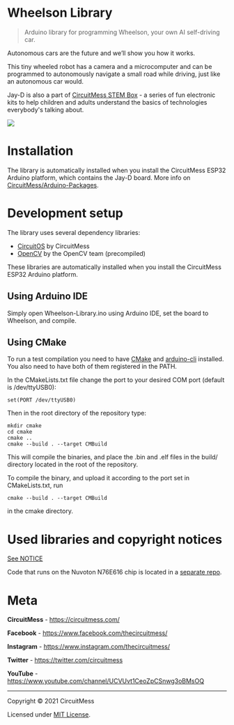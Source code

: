 # Wheelson Library
> Arduino library for programming Wheelson, your own AI self-driving car.


Autonomous cars are the future and we’ll show you how it works.

This tiny wheeled robot has a camera and a microcomputer and can be programmed to autonomously navigate a small road while driving, just like an autonomous car would.

Jay-D is also a part of [CircuitMess STEM Box](https://igg.me/at/stem-box/x#/) - a series of fun electronic kits to help children and adults understand the basics of technologies everybody's talking about.


![](https://circuitmess.com/wp-content/uploads/2021/05/wheelson-new-2.jpg)

# Installation

The library is automatically installed when you install the CircuitMess ESP32 Arduino platform, which contains the Jay-D board. More info on [CircuitMess/Arduino-Packages](https://github.com/CircuitMess/Arduino-Packages).

# Development setup

The library uses several dependency libraries:
- [CircuitOS](https://github.com/CircuitMess/CircuitOS) by CircuitMess
- [OpenCV](https://github.com/opencv/opencv) by the OpenCV team (precompiled)

These libraries are automatically installed when you install the CircuitMess ESP32 Arduino platform.

## Using Arduino IDE

Simply open Wheelson-Library.ino using Arduino IDE, set the board to Wheelson, and compile.

## Using CMake

To run a test compilation you need to have [CMake](https://cmake.org/) and [arduino-cli](https://github.com/arduino/arduino-cli)  installed. You also need to have both of them registered in the PATH.

In the CMakeLists.txt file change the port to your desired COM port (default is /dev/ttyUSB0):
```
set(PORT /dev/ttyUSB0)
```
Then in the root directory of the repository type:
```
mkdir cmake
cd cmake
cmake ..
cmake --build . --target CMBuild
```
This will compile the binaries, and place the .bin and .elf files in the build/ directory located in the root of the repository.

To compile the binary, and upload it according to the port set in CMakeLists.txt, run

```cmake --build . --target CMBuild```

in the cmake directory.
# Used libraries and copyright notices
[See NOTICE](https://github.com/CircuitMess/Wheelson-Library/blob/master/NOTICE.md)

Code that runs on the Nuvoton N76E616 chip is located in a [separate repo](https://github.com/CircuitMess/Wheelson-Nuvoton-Firmware).

# Meta


**CircuitMess**  - https://circuitmess.com/

**Facebook** - https://www.facebook.com/thecircuitmess/

**Instagram** - https://www.instagram.com/thecircuitmess/

**Twitter** - https://twitter.com/circuitmess

**YouTube** - https://www.youtube.com/channel/UCVUvt1CeoZpCSnwg3oBMsOQ

----
Copyright © 2021 CircuitMess

Licensed under [MIT License](https://opensource.org/licenses/MIT).